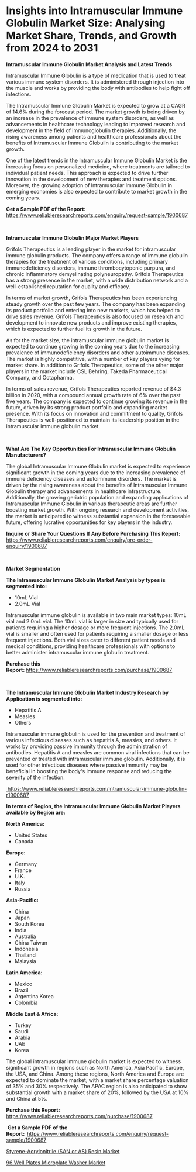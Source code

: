 <p><h1>Insights into Intramuscular Immune Globulin Market Size: Analysing Market Share, Trends, and Growth from 2024 to 2031</h1></p><p><strong>Intramuscular Immune Globulin Market Analysis and Latest Trends</strong></p>
<p><p>Intramuscular Immune Globulin is a type of medication that is used to treat various immune system disorders. It is administered through injection into the muscle and works by providing the body with antibodies to help fight off infections.</p><p>The Intramuscular Immune Globulin Market is expected to grow at a CAGR of 14.6% during the forecast period. The market growth is being driven by an increase in the prevalence of immune system disorders, as well as advancements in healthcare technology leading to improved research and development in the field of immunoglobulin therapies. Additionally, the rising awareness among patients and healthcare professionals about the benefits of Intramuscular Immune Globulin is contributing to the market growth.</p><p>One of the latest trends in the Intramuscular Immune Globulin Market is the increasing focus on personalized medicine, where treatments are tailored to individual patient needs. This approach is expected to drive further innovation in the development of new therapies and treatment options. Moreover, the growing adoption of Intramuscular Immune Globulin in emerging economies is also expected to contribute to market growth in the coming years.</p></p>
<p><strong>Get a Sample PDF of the Report:&nbsp;</strong> <a href="https://www.reliableresearchreports.com/enquiry/request-sample/1900687">https://www.reliableresearchreports.com/enquiry/request-sample/1900687</a></p>
<p>&nbsp;</p>
<p><strong>Intramuscular Immune Globulin Major Market Players</strong></p>
<p><p>Grifols Therapeutics is a leading player in the market for intramuscular immune globulin products. The company offers a range of immune globulin therapies for the treatment of various conditions, including primary immunodeficiency disorders, immune thrombocytopenic purpura, and chronic inflammatory demyelinating polyneuropathy. Grifols Therapeutics has a strong presence in the market, with a wide distribution network and a well-established reputation for quality and efficacy.</p><p>In terms of market growth, Grifols Therapeutics has been experiencing steady growth over the past few years. The company has been expanding its product portfolio and entering into new markets, which has helped to drive sales revenue. Grifols Therapeutics is also focused on research and development to innovate new products and improve existing therapies, which is expected to further fuel its growth in the future.</p><p>As for the market size, the intramuscular immune globulin market is expected to continue growing in the coming years due to the increasing prevalence of immunodeficiency disorders and other autoimmune diseases. The market is highly competitive, with a number of key players vying for market share. In addition to Grifols Therapeutics, some of the other major players in the market include CSL Behring, Takeda Pharmaceutical Company, and Octapharma.</p><p>In terms of sales revenue, Grifols Therapeutics reported revenue of $4.3 billion in 2020, with a compound annual growth rate of 6% over the past five years. The company is expected to continue growing its revenue in the future, driven by its strong product portfolio and expanding market presence. With its focus on innovation and commitment to quality, Grifols Therapeutics is well-positioned to maintain its leadership position in the intramuscular immune globulin market.</p></p>
<p>&nbsp;</p>
<p><strong>What Are The Key Opportunities For Intramuscular Immune Globulin Manufacturers?</strong></p>
<p><p>The global Intramuscular Immune Globulin market is expected to experience significant growth in the coming years due to the increasing prevalence of immune deficiency diseases and autoimmune disorders. The market is driven by the rising awareness about the benefits of Intramuscular Immune Globulin therapy and advancements in healthcare infrastructure. Additionally, the growing geriatric population and expanding applications of Intramuscular Immune Globulin in various therapeutic areas are further boosting market growth. With ongoing research and development activities, the market is anticipated to witness substantial expansion in the foreseeable future, offering lucrative opportunities for key players in the industry.</p></p>
<p><strong>Inquire or Share Your Questions If Any Before Purchasing This Report:</strong> <a href="https://www.reliableresearchreports.com/enquiry/pre-order-enquiry/1900687">https://www.reliableresearchreports.com/enquiry/pre-order-enquiry/1900687</a></p>
<p>&nbsp;</p>
<p><strong>Market Segmentation</strong></p>
<p><strong>The Intramuscular Immune Globulin Market Analysis by types is segmented into:</strong></p>
<p><ul><li>10mL Vial</li><li>2.0mL Vial</li></ul></p>
<p><p>Intramuscular immune globulin is available in two main market types: 10mL vial and 2.0mL vial. The 10mL vial is larger in size and typically used for patients requiring a higher dosage or more frequent injections. The 2.0mL vial is smaller and often used for patients requiring a smaller dosage or less frequent injections. Both vial sizes cater to different patient needs and medical conditions, providing healthcare professionals with options to better administer intramuscular immune globulin treatment.</p></p>
<p><strong>Purchase this Report:&nbsp;</strong><a href="https://www.reliableresearchreports.com/purchase/1900687">https://www.reliableresearchreports.com/purchase/1900687</a></p>
<p>&nbsp;</p>
<p><strong>The Intramuscular Immune Globulin Market Industry Research by Application is segmented into:</strong></p>
<p><ul><li>Hepatitis A</li><li>Measles</li><li>Others</li></ul></p>
<p><p>Intramuscular immune globulin is used for the prevention and treatment of various infectious diseases such as hepatitis A, measles, and others. It works by providing passive immunity through the administration of antibodies. Hepatitis A and measles are common viral infections that can be prevented or treated with intramuscular immune globulin. Additionally, it is used for other infectious diseases where passive immunity may be beneficial in boosting the body's immune response and reducing the severity of the infection.</p></p>
<p><a href="https://www.reliableresearchreports.com/intramuscular-immune-globulin-r1900687">&nbsp;https://www.reliableresearchreports.com/intramuscular-immune-globulin-r1900687</a></p>
<p><strong>In terms of Region, the Intramuscular Immune Globulin Market Players available by Region are:</strong></p>
<p>
    <p> <strong> North America: </strong>
        <ul>
            <li>United States</li>
            <li>Canada</li>
        </ul>
        </p> 
    <p> <strong> Europe: </strong>
        <ul>
            <li>Germany</li>
            <li>France</li>
            <li>U.K.</li>
            <li>Italy</li>
            <li>Russia</li>
        </ul>
        </p> 
    <p> <strong> Asia-Pacific: </strong>
        <ul>
            <li>China</li>
            <li>Japan</li>
            <li>South Korea</li>
            <li>India</li>
            <li>Australia</li>
            <li>China Taiwan</li>
            <li>Indonesia</li>
            <li>Thailand</li>
            <li>Malaysia</li>
        </ul>
        </p> 
    <p> <strong> Latin America: </strong>
        <ul>
            <li>Mexico</li>
            <li>Brazil</li>
            <li>Argentina Korea</li>
            <li>Colombia</li>
        </ul>
        </p> 
    <p> <strong> Middle East & Africa: </strong>
        <ul>
            <li>Turkey</li>
            <li>Saudi</li>
            <li>Arabia</li>
            <li>UAE</li>
            <li>Korea</li>
        </ul>
    </p>
    </p>
<p><p>The global intramuscular immune globulin market is expected to witness significant growth in regions such as North America, Asia Pacific, Europe, the USA, and China. Among these regions, North America and Europe are expected to dominate the market, with a market share percentage valuation of 35% and 30% respectively. The APAC region is also anticipated to show substantial growth with a market share of 20%, followed by the USA at 10% and China at 5%.</p></p>
<p><strong>Purchase this Report: </strong><a href="https://www.reliableresearchreports.com/purchase/1900687">https://www.reliableresearchreports.com/purchase/1900687</a></p>
<p>&nbsp;<strong>Get a Sample PDF of the Report:&nbsp;&nbsp;</strong><a href="https://www.reliableresearchreports.com/enquiry/request-sample/1900687">https://www.reliableresearchreports.com/enquiry/request-sample/1900687</a></p>
<p><strong></strong></p>
<p><p><a href="https://issuu.com/reportprime-2/docs/styrene-acrylonitrile-san-or-as-resin-market-size-">Styrene-Acrylonitrile (SAN or AS) Resin Market</a></p><p><a href="https://view.publitas.com/reportprime-1/96-well-plates-microplate-washer-market-the-key-to-successful-business-strategy-forecast-till-2031/">96 Well Plates Microplate Washer Market</a></p></p>